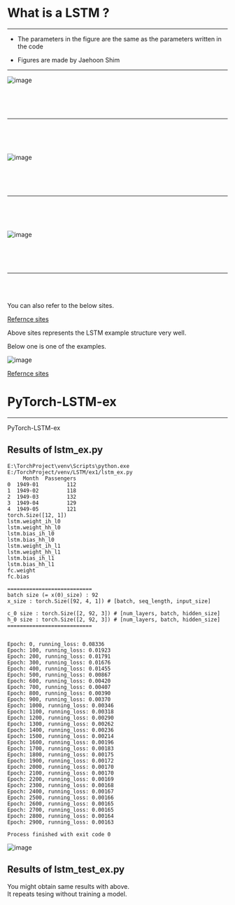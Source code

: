 # What is a LSTM ? 
------------------
+ The parameters in the figure are the same as the parameters written in the code

+ Figures are made by Jaehoon Shim

------------------

![image](https://user-images.githubusercontent.com/71545160/171369810-1b5b77bf-aa9b-4289-931f-dab0b2ea276a.png)

<br>
<br>
<br>

------------------

<br>
<br>
<br>

![image](https://user-images.githubusercontent.com/71545160/171369856-ecd95a73-5db6-455e-b406-176656010678.png)

<br>
<br>
<br>

------------------

<br>
<br>
<br>

![image](https://user-images.githubusercontent.com/71545160/171370215-376be51f-622d-4293-b925-184a4540bd3d.png)

<br>
<br>
<br>

------------------

<br>
<br>
<br>You can also refer to the below sites.

[Refernce sites](https://m.blog.naver.com/PostView.naver?isHttpsRedirect=true&blogId=songblue61&logNo=221853600720)

Above sites represents the LSTM example structure very well.

Below one is one of the examples.

![image](https://user-images.githubusercontent.com/71545160/171370770-9033eb6c-58b9-4f81-af24-3ffc31933960.png)


[Refernce sites](https://wegonnamakeit.tistory.com/52)


# PyTorch-LSTM-ex
------------------

PyTorch-LSTM-ex

## Results of **lstm_ex.py**
```
E:\TorchProject\venv\Scripts\python.exe E:/TorchProject/venv/LSTM/ex1/lstm_ex.py
     Month  Passengers
0  1949-01         112
1  1949-02         118
2  1949-03         132
3  1949-04         129
4  1949-05         121
torch.Size([12, 1])
lstm.weight_ih_l0
lstm.weight_hh_l0
lstm.bias_ih_l0
lstm.bias_hh_l0
lstm.weight_ih_l1
lstm.weight_hh_l1
lstm.bias_ih_l1
lstm.bias_hh_l1
fc.weight
fc.bias

===========================
batch size (= x(0)_size) : 92
x_size : torch.Size([92, 4, 1]) # [batch, seq_length, input_size]

c_0 size : torch.Size([2, 92, 3]) # [num_layers, batch, hidden_size]
h_0 size : torch.Size([2, 92, 3]) # [num_layers, batch, hidden_size]
===========================


Epoch: 0, running_loss: 0.08336
Epoch: 100, running_loss: 0.01923
Epoch: 200, running_loss: 0.01791
Epoch: 300, running_loss: 0.01676
Epoch: 400, running_loss: 0.01455
Epoch: 500, running_loss: 0.00867
Epoch: 600, running_loss: 0.00420
Epoch: 700, running_loss: 0.00407
Epoch: 800, running_loss: 0.00390
Epoch: 900, running_loss: 0.00370
Epoch: 1000, running_loss: 0.00346
Epoch: 1100, running_loss: 0.00318
Epoch: 1200, running_loss: 0.00290
Epoch: 1300, running_loss: 0.00262
Epoch: 1400, running_loss: 0.00236
Epoch: 1500, running_loss: 0.00214
Epoch: 1600, running_loss: 0.00196
Epoch: 1700, running_loss: 0.00183
Epoch: 1800, running_loss: 0.00175
Epoch: 1900, running_loss: 0.00172
Epoch: 2000, running_loss: 0.00170
Epoch: 2100, running_loss: 0.00170
Epoch: 2200, running_loss: 0.00169
Epoch: 2300, running_loss: 0.00168
Epoch: 2400, running_loss: 0.00167
Epoch: 2500, running_loss: 0.00166
Epoch: 2600, running_loss: 0.00165
Epoch: 2700, running_loss: 0.00165
Epoch: 2800, running_loss: 0.00164
Epoch: 2900, running_loss: 0.00163

Process finished with exit code 0
```

![image](https://user-images.githubusercontent.com/71545160/168735286-d853cd05-b4fa-4f60-b091-d7df4887e4de.png)

## Results of **lstm_test_ex.py**

You might obtain same results with above. <br>
It repeats tesing without training a model.
